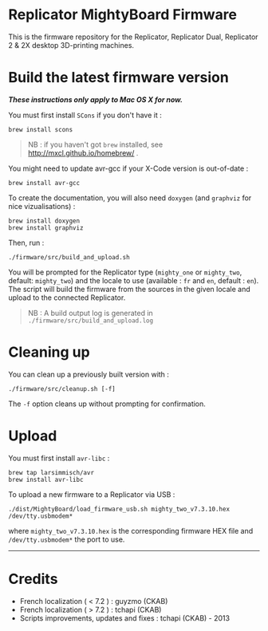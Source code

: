 Replicator MightyBoard Firmware
===============================

This is the firmware repository for the Replicator, Replicator Dual, Replicator 2 & 2X desktop 3D-printing machines.

Build the latest firmware version
===

___These instructions only apply to Mac OS X for now.___

You must first install `SCons` if you don't have it :

    brew install scons

> NB : if you haven't got `brew` installed, see http://mxcl.github.io/homebrew/ .

You might need to update avr-gcc if your X-Code version is out-of-date :

    brew install avr-gcc

To create the documentation, you will also need `doxygen` (and `graphviz` for nice vizualisations) :

    brew install doxygen
    brew install graphviz

Then, run :

    ./firmware/src/build_and_upload.sh

You will be prompted for the Replicator type (`mighty_one` or `mighty_two`, default: `mighty_two`) and the locale to use (available : `fr` and `en`, default : `en`). The script will build the firmware from the sources in the given locale and upload to the connected Replicator.

> NB : A build output log is generated in `./firmware/src/build_and_upload.log`

Cleaning up
===

You can clean up a previously built version with :

    ./firmware/src/cleanup.sh [-f]

The `-f` option cleans up without prompting for confirmation.

Upload
===

You must first install `avr-libc` :

    brew tap larsimmisch/avr
    brew install avr-libc

To upload a new firmware to a Replicator via USB :

    ./dist/MightyBoard/load_firmware_usb.sh mighty_two_v7.3.10.hex /dev/tty.usbmodem*

where `mighty_two_v7.3.10.hex` is the corresponding firmware HEX file and `/dev/tty.usbmodem*` the port to use.

- - -
 
Credits 
=======

  - French localization ( < 7.2 ) : guyzmo (CKAB)
  - French localization ( > 7.2 ) : tchapi (CKAB)
  - Scripts improvements, updates and fixes : tchapi (CKAB) - 2013
